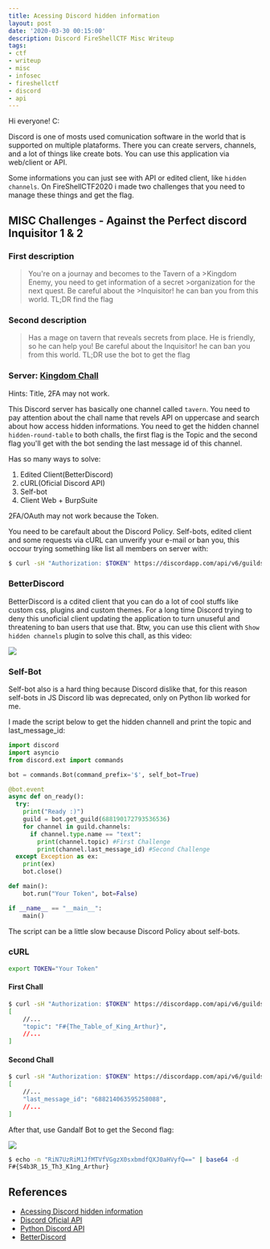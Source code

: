 ```yaml
---
title: Acessing Discord hidden information
layout: post 
date: '2020-03-30 00:15:00'
description: Discord FireShellCTF Misc Writeup
tags:
- ctf
- writeup
- misc
- infosec
- fireshellctf
- discord
- api
---
```


Hi everyone! C:

Discord is one of mosts used comunication software in the world that is supported on multiple plataforms. There you can create servers, channels, and a lot of things like create bots. You can use this application via web/client or API.

Some informations you can just see with API or edited client, like `hidden channels`. On FireShellCTF2020 i made two challenges that you need to manage these things and get the flag.


## MISC Challenges - Against the Perfect discord Inquisitor 1 & 2

### First description
>You're on a journay and becomes to the Tavern of a >Kingdom Enemy, you need to get information of a secret >organization for the next quest. Be careful about the >Inquisitor! he can ban you from this world.
>TL;DR find the flag

### Second description

>Has a mage on tavern that reveals secrets from place. He is friendly, so he can help you!
>Be careful about the Inquisitor! he can ban you from this world.
>TL;DR use the bot to get the flag

### Server: [Kingdom Chall](https://discord.gg/fHHyU6g)

Hints: Title, 2FA may not work.

This Discord server has basically one channel called `tavern`. You need to pay attention about the chall name that revels API on uppercase and search about how access hidden informations. You need to get the hidden channel `hidden-round-table` to both challs, the first flag is the Topic and the second flag you'll get with the bot sending the last message id of this channel.

Has so many ways to solve:
1. Edited Client(BetterDiscord)
2. cURL(Oficial Discord API)
3. Self-bot
4. Client Web + BurpSuite

2FA/OAuth may not work because the Token.

You need to be carefault about the Discord Policy. Self-bots, edited client and some requests via cURL can unverify your e-mail or ban you, this occour trying something like list all members on server with:

```bash
$ curl -sH "Authorization: $TOKEN" https://discordapp.com/api/v6/guilds/{guild.id}/members | jq
```

### BetterDiscord

BetterDiscord is a cdited client that you can do a lot of cool stuffs like custom css, plugins and custom themes. For a long time Discord trying to deny this unoficial client updating the application to turn unuseful and threatening to ban users that use that. Btw, you can use this client with `Show hidden channels` plugin to solve this chall, as this video:

[![](https://i.ytimg.com/vi/-COfkwjVEyY/hqdefault.jpg?sqp=-oaymwEZCNACELwBSFXyq4qpAwsIARUAAIhCGAFwAQ==&rs=AOn4CLDQJJwJF7bjMk4RFU-BPiv05QS35w)](https://www.youtube.com/watch?v=-COfkwjVEyY)

### Self-Bot

Self-bot also is a hard thing because Discord dislike that, for this reason self-bots in JS Discord lib was deprecated, only on Python lib worked for me.

I made the script below to get the hidden channell and print the topic and last_message_id:

```py
import discord
import asyncio
from discord.ext import commands

bot = commands.Bot(command_prefix='$', self_bot=True)

@bot.event
async def on_ready():
  try:
    print("Ready :)")
    guild = bot.get_guild(688190172793536536)
    for channel in guild.channels:
      if channel.type.name == "text":
        print(channel.topic) #First Challenge
        print(channel.last_message_id) #Second Challenge
  except Exception as ex:
    print(ex)
    bot.close()

def main():
    bot.run("Your Token", bot=False)

if __name__ == "__main__":
    main()
```

The script can be a little slow because Discord Policy about self-bots.

### cURL

```bash
export TOKEN="Your Token"
```
#### First Chall
```bash
$ curl -sH "Authorization: $TOKEN" https://discordapp.com/api/v6/guilds/688190172793536536/channels | jq
[
    //...
    "topic": "F#{The_Table_of_King_Arthur}",
    //...
]
```
#### Second Chall
```bash
$ curl -sH "Authorization: $TOKEN" https://discordapp.com/api/v6/guilds/688190172793536536/channels | jq
[
    //...
    "last_message_id": "688214063595258088",
    //...
]
```
After that, use Gandalf Bot to get the Second flag:

![](https://i.imgur.com/danf5N9.png)

```bash
$ echo -n "RiN7UzRiM1JfMTVfVGgzX0sxbmdfQXJ0aHVyfQ==" | base64 -d
F#{S4b3R_15_Th3_K1ng_Arthur}
```


## References

* [Acessing Discord hidden information](https://lucasnathaniel.github.io/telegram-misc-challenge/)
* [Discord Oficial API](https://discordapp.com/developers/docs/reference)
* [Python Discord API](https://discordpy.readthedocs.io/en/latest/)
* [BetterDiscord](https://betterdiscord.net/)